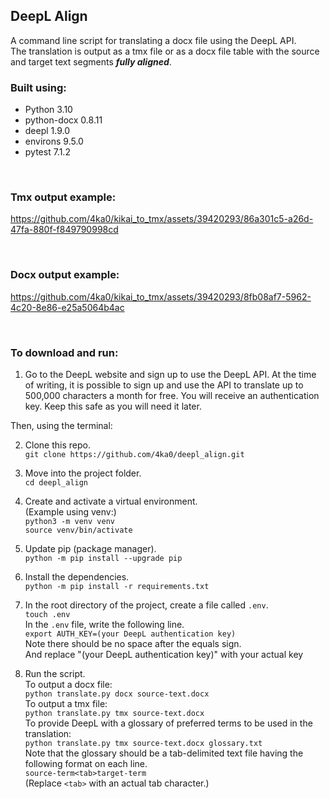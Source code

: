 ## DeepL Align

A command line script for translating a docx file using the DeepL API.<br>
The translation is output as a tmx file or as a docx file table with the source and target text segments ***fully aligned***.

### Built using:

* Python 3.10
* python-docx 0.8.11
* deepl 1.9.0
* environs 9.5.0
* pytest 7.1.2

<br>

### Tmx output example:

https://github.com/4ka0/kikai_to_tmx/assets/39420293/86a301c5-a26d-47fa-880f-f849790998cd

<br>

### Docx output example:

https://github.com/4ka0/kikai_to_tmx/assets/39420293/8fb08af7-5962-4c20-8e86-e25a5064b4ac

<br>

### To download and run:

1. Go to the DeepL website and sign up to use the DeepL API.
At the time of writing, it is possible to sign up and use the API to translate up to 500,000 characters a month for free.
You will receive an authentication key. Keep this safe as you will need it later.

Then, using the terminal:

2. Clone this repo.<br>
`git clone https://github.com/4ka0/deepl_align.git`

3. Move into the project folder.<br>
`cd deepl_align`

4. Create and activate a virtual environment.<br>
(Example using venv:)<br>
`python3 -m venv venv`<br>
`source venv/bin/activate`

5. Update pip (package manager).<br>
`python -m pip install --upgrade pip`

6. Install the dependencies.<br>
`python -m pip install -r requirements.txt`

7. In the root directory of the project, create a file called `.env`.<br>
`touch .env`<br>
In the `.env` file, write the following line.<br>
`export AUTH_KEY=(your DeepL authentication key)`<br>
Note there should be no space after the equals sign.<br>
And replace "(your DeepL authentication key)" with your actual key

6. Run the script.<br>
To output a docx file:<br>
`python translate.py docx source-text.docx`<br>
To output a tmx file:<br>
`python translate.py tmx source-text.docx`<br>
To provide DeepL with a glossary of preferred terms to be used in the translation:<br>
`python translate.py tmx source-text.docx glossary.txt`<br>
Note that the glossary should be a tab-delimited text file having the following format on each line.<br>
`source-term<tab>target-term`<br>
(Replace `<tab>` with an actual tab character.)
